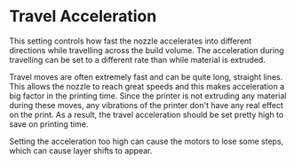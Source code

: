 Travel Acceleration
====
This setting controls how fast the nozzle accelerates into different directions while travelling across the build volume. The acceleration during travelling can be set to a different rate than while material is extruded.

Travel moves are often extremely fast and can be quite long, straight lines. This allows the nozzle to reach great speeds and this makes acceleration a big factor in the printing time. Since the printer is not extruding any material during these moves, any vibrations of the printer don't have any real effect on the print. As a result, the travel acceleration should be set pretty high to save on printing time.

Setting the acceleration too high can cause the motors to lose some steps, which can cause layer shifts to appear.